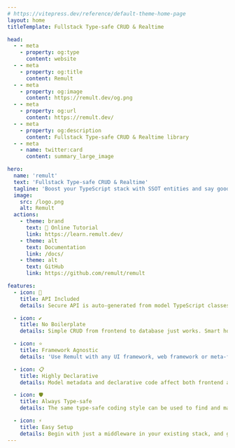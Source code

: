 ```yaml
---
# https://vitepress.dev/reference/default-theme-home-page
layout: home
titleTemplate: Fullstack Type-safe CRUD & Realtime

head:
  - - meta
    - property: og:type
      content: website
  - - meta
    - property: og:title
      content: Remult
  - - meta
    - property: og:image
      content: https://remult.dev/og.png
  - - meta
    - property: og:url
      content: https://remult.dev/
  - - meta
    - property: og:description
      content: Fullstack Type-safe CRUD & Realtime library
  - - meta
    - name: twitter:card
      content: summary_large_image

hero:
  name: 'remult'
  text: 'Fullstack Type-safe CRUD & Realtime'
  tagline: 'Boost your TypeScript stack with SSOT entities and say goodbye to boilerplate code.'
  image:
    src: /logo.png
    alt: Remult
  actions:
    - theme: brand
      text: 🚀 Online Tutorial
      link: https://learn.remult.dev/
    - theme: alt
      text: Documentation
      link: /docs/
    - theme: alt
      text: GitHub
      link: https://github.com/remult/remult

features:
  - icon: 🔗
    title: API Included
    details: Secure API is auto-generated from model TypeScript classes, and consumed by frontend type-safe queries. The generated API can also be used by apps & third-parties.

  - icon: ✔️
    title: No Boilerplate
    details: Simple CRUD from frontend to database just works. Smart hooks make it super easy to control data transformation, validations and CRUD events.

  - icon: ⭐
    title: Framework Agnostic
    details: 'Use Remult with any UI framework, web framework or meta-framework, including: React, Vue, Svelte, Angular, Express, Fastify, NestJS, Next.js, SvelteKit...'

  - icon: 📋
    title: Highly Declarative
    details: Model metadata and declarative code affect both frontend and backend, eliminating redundant, error-prone duplication.

  - icon: 🛡️
    title: Always Type-safe
    details: The same type-safe coding style can be used to find and manipulate data in both frontend and backend code.

  - icon: ⚡
    title: Easy Setup
    details: Begin with just a middleware in your existing stack, and gradually enhance your app with Remult’s features. Add what you need, when you need it.
---
```

